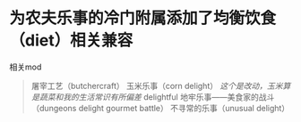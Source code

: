 # 为农夫乐事的冷门附属添加了均衡饮食（diet）相关兼容
相关mod
> 屠宰工艺（butchercraft）
> 玉米乐事（corn delight） *这个是改动，玉米算是蔬菜和我的生活常识有所偏差*
> delightful
> 地牢乐事——美食家的战斗（dungeons delight gourmet battle）
> 不寻常的乐事（unusual delight）
